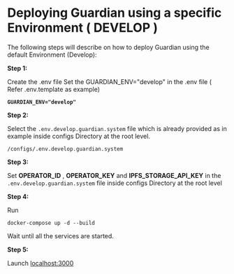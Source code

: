 # Deploying Guardian using a specific Environment ( DEVELOP )

The following steps will describe on how to deploy Guardian using the default Environment (Develop):

**Step 1:**

Create the .env file Set the GUARDIAN\_ENV="develop" in the .env file ( Refer .env.template as example)

<pre><code><strong>GUARDIAN_ENV="develop"
</strong></code></pre>

**Step 2:**

Select the `.env.develop.guardian.system` file which is already provided as in example inside configs Directory at the root level.

```
/configs/.env.develop.guardian.system
```

**Step 3:**

Set **OPERATOR\_ID** , **OPERATOR\_KEY** and **IPFS\_STORAGE\_API\_KEY** in the `.env.develop.guardian.system` file inside configs Directory at the root level

**Step 4:**

Run

```
docker-compose up -d --build
```

Wait until all the services are started.

**Step 5:**

Launch [localhost:3000](http://localhost:3000/)
